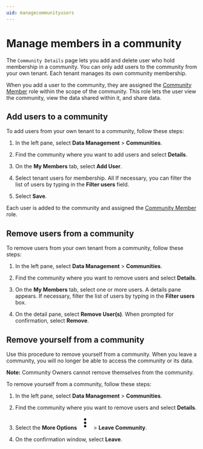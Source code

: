 ```yaml
---
uid: managecommunityusers
---
```


# Manage members in a community

The `Community Details` page lets you add and delete user who hold membership in a community. You can only add users to the community from your own tenant. Each tenant manages its own community membership.

When you add a user to the community, they are assigned the [Community Member](xref:ccRoles#community-roles-preview) role within the scope of the community. This role lets the user view the community, view the data shared within it, and share data.

## Add users to a community

To add users from your own tenant to a community, follow these steps:

1. In the left pane, select **Data Management** > **Communities**.

1. Find the community where you want to add users and select **Details**.

1. On the **My Members** tab, select **Add User**.

1. Select tenant users for membership. All If necessary, you can filter the list of users by typing in the **Filter users** field.

1. Select **Save**.

Each user is added to the community and assigned the [Community Member](xref:ccRoles#community-roles-preview) role.

## Remove users from a community

To remove users from your own tenant from a community, follow these steps:

1. In the left pane, select **Data Management** > **Communities**.

1. Find the community where you want to remove users and select **Details**.

1. On the **My Members** tab, select one or more users. A details pane appears. If necessary, filter the list of users by typing in the **Filter users** box.

1. On the detail pane, select **Remove User(s)**. When prompted for confirmation, select **Remove**.

## Remove yourself from a community

Use this procedure to remove yourself from a community. When you leave a community, you will no longer be able to access the community or its data.

**Note:** Community Owners cannot remove themselves from the community.

To remove yourself from a community, follow these steps:

1. In the left pane, select **Data Management** > **Communities**.

1. Find the community where you want to remove users and select **Details**.

1. Select the **More Options** ![More Options](../_icons/dots-vertical.svg) > **Leave Community**.

1. On the confirmation window, select **Leave**.
